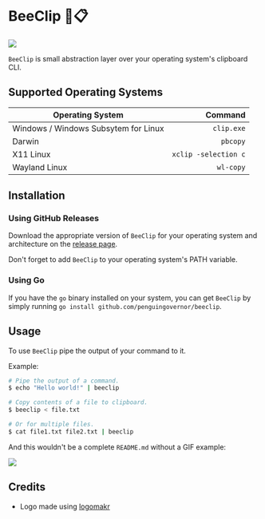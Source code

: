 # BeeClip 🐝📋

![](https://user-images.githubusercontent.com/13544676/89609229-19b9f780-d82c-11ea-8dca-349f6e07b1f2.png)

`BeeClip` is small abstraction layer over your operating system's clipboard CLI.

## Supported Operating Systems

| Operating System                     |              Command |
| ------------------------------------ | -------------------: |
| Windows / Windows Subsytem for Linux |           `clip.exe` |
| Darwin                               |             `pbcopy` |
| X11 Linux                            | `xclip -selection c` |
| Wayland Linux                        |            `wl-copy` |

## Installation

### Using GitHub Releases

Download the appropriate version of `BeeClip` for your operating system and architecture on the [release page](https://github.com/penguingovernor/beeclip/releases).

Don't forget to add `BeeClip` to your operating system's PATH variable.

### Using Go

If you have the `go` binary installed on your system, you can get `BeeClip` by simply running `go install github.com/penguingovernor/beeclip`.

## Usage

To use `BeeClip` pipe the output of your command to it.

Example:

```bash
# Pipe the output of a command.
$ echo "Hello world!" | beeclip

# Copy contents of a file to clipboard.
$ beeclip < file.txt

# Or for multiple files.
$ cat file1.txt file2.txt | beeclip
```

And this wouldn't be a complete `README.md` without a GIF example:

![](https://user-images.githubusercontent.com/13544676/89611200-6ce27900-d831-11ea-920a-d7040564edb6.gif)

## Credits

- Logo made using [logomakr](https://logomakr.com/)
